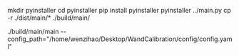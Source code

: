mkdir pyinstaller
cd pyinstaller
pip install pyinstaller
pyinstaller ../main.py
cp -r ./dist/main/* ./build/main/

./build/main/main --config_path="/home/wenzihao/Desktop/WandCalibration/config/config.yaml"
